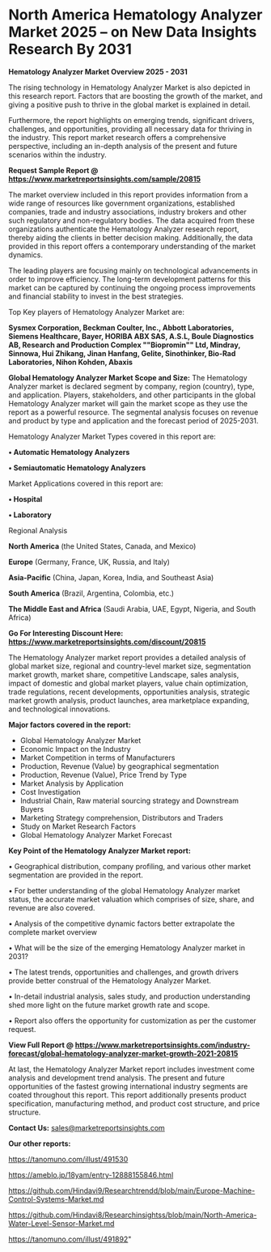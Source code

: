 # North America Hematology Analyzer Market 2025 – on New Data Insights Research By 2031

<Strong> Hematology Analyzer Market Overview 2025 - 2031</strong>

The rising technology in Hematology Analyzer Market is also depicted in this research report. Factors that are boosting the growth of the market, and giving a positive push to thrive in the global market is explained in detail.

Furthermore, the report highlights on emerging trends, significant drivers, challenges, and opportunities, providing all necessary data for thriving in the industry. This report market research offers a comprehensive perspective, including an in-depth analysis of the present and future scenarios within the industry.

<strong>Request Sample Report @ <a href=https://www.marketreportsinsights.com/sample/20815>https://www.marketreportsinsights.com/sample/20815</a></strong>

The market overview included in this report provides information from a wide range of resources like government organizations, established companies, trade and industry associations, industry brokers and other such regulatory and non-regulatory bodies. The data acquired from these organizations authenticate the Hematology Analyzer research report, thereby aiding the clients in better decision making. Additionally, the data provided in this report offers a contemporary understanding of the market dynamics.

The leading players are focusing mainly on technological advancements in order to improve efficiency. The long-term development patterns for this market can be captured by continuing the ongoing process improvements and financial stability to invest in the best strategies.

Top Key players of Hematology Analyzer Market are:

<strong>Sysmex Corporation, Beckman Coulter, Inc., Abbott Laboratories, Siemens Healthcare, Bayer, HORIBA ABX SAS, A.S.L, Boule Diagnostics AB, Research and Production Complex ""Biopromin"" Ltd, Mindray, Sinnowa, Hui Zhikang, Jinan Hanfang, Gelite, Sinothinker, Bio-Rad Laboratories, Nihon Kohden, Abaxis</strong>

<strong><b>Global Hematology Analyzer Market Scope and Size:</b></strong>
The Hematology Analyzer market is declared segment by company, region (country), type, and application. Players, stakeholders, and other participants in the global Hematology Analyzer market will gain the market scope as they use the report as a powerful resource. The segmental analysis focuses on revenue and product by type and application and the forecast period of 2025-2031.

Hematology Analyzer Market Types covered in this report are:

<strong>• Automatic Hematology Analyzers

• Semiautomatic Hematology Analyzers</strong>

Market Applications covered in this report are:

<strong>• Hospital

• Laboratory</strong> 

Regional Analysis

<strong>North America</strong> (the United States, Canada, and Mexico)

<strong>Europe</strong> (Germany, France, UK, Russia, and Italy)

<strong>Asia-Pacific</strong> (China, Japan, Korea, India, and Southeast Asia)

<strong>South America</strong> (Brazil, Argentina, Colombia, etc.)

<strong>The Middle East and Africa</strong> (Saudi Arabia, UAE, Egypt, Nigeria, and South Africa)

<strong>Go For Interesting Discount Here: <a href=https://www.marketreportsinsights.com/discount/20815>https://www.marketreportsinsights.com/discount/20815</a></strong>

The Hematology Analyzer market report provides a detailed analysis of global market size, regional and country-level market size, segmentation market growth, market share, competitive Landscape, sales analysis, impact of domestic and global market players, value chain optimization, trade regulations, recent developments, opportunities analysis, strategic market growth analysis, product launches, area marketplace expanding, and technological innovations.

<strong><b>Major factors covered in the report:</b></strong>
<ul>
  <li>Global Hematology Analyzer Market </li>
  <li>Economic Impact on the Industry</li>
  <li>Market Competition in terms of Manufacturers</li>
  <li>Production, Revenue (Value) by geographical segmentation</li>
  <li>Production, Revenue (Value), Price Trend by Type</li>
  <li>Market Analysis by Application</li>
  <li>Cost Investigation</li>
  <li>Industrial Chain, Raw material sourcing strategy and Downstream Buyers</li>
  <li>Marketing Strategy comprehension, Distributors and Traders</li>
  <li>Study on Market Research Factors</li>
  <li>Global Hematology Analyzer Market Forecast</li>
</ul>

<strong><b>Key Point of the Hematology Analyzer Market report:</b></strong>

• Geographical distribution, company profiling, and various other market segmentation are provided in the report.

• For better understanding of the global Hematology Analyzer market status, the accurate market valuation which comprises of size, share, and revenue are also covered.

• Analysis of the competitive dynamic factors better extrapolate the complete market overview

• What will be the size of the emerging Hematology Analyzer market in 2031?

• The latest trends, opportunities and challenges, and growth drivers provide better construal of the Hematology Analyzer Market.

• In-detail industrial analysis, sales study, and production understanding shed more light on the future market growth rate and scope.

• Report also offers the opportunity for customization as per the customer request.

<strong><b>View Full Report @ <a href=https://www.marketreportsinsights.com/industry-forecast/global-hematology-analyzer-market-growth-2021-20815>https://www.marketreportsinsights.com/industry-forecast/global-hematology-analyzer-market-growth-2021-20815</a></b></strong>


At last, the Hematology Analyzer Market report includes investment come analysis and development trend analysis. The present and future opportunities of the fastest growing international industry segments are coated throughout this report. This report additionally presents product specification, manufacturing method, and product cost structure, and price structure.

<strong>Contact Us:</strong>
sales@marketreportsinsights.com

<strong>Our other reports:</strong>

<a href=https://tanomuno.com/illust/491530>https://tanomuno.com/illust/491530</a>

<a href=https://ameblo.jp/18yam/entry-12888155846.html>https://ameblo.jp/18yam/entry-12888155846.html</a>

<a href=https://github.com/Hindavi9/Researchtrendd/blob/main/Europe-Machine-Control-Systems-Market.md>https://github.com/Hindavi9/Researchtrendd/blob/main/Europe-Machine-Control-Systems-Market.md</a>

<a href=https://github.com/Hindavi8/Researchinsightss/blob/main/North-America-Water-Level-Sensor-Market.md>https://github.com/Hindavi8/Researchinsightss/blob/main/North-America-Water-Level-Sensor-Market.md</a>

<a href=https://tanomuno.com/illust/491892>https://tanomuno.com/illust/491892</a>"
